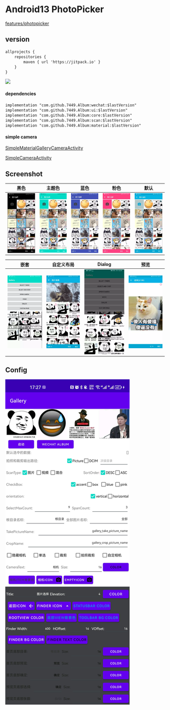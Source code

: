 # Android13 PhotoPicker

[features/photopicker](https://developer.android.google.cn/about/versions/13/features/photopicker)

## version

	allprojects {
		repositories {
			maven { url 'https://jitpack.io' }
		}
	}

[![](https://jitpack.io/v/7449/Album.svg)](https://jitpack.io/#7449/Album)

#### dependencies

    implementation "com.github.7449.Album:wechat:$lastVersion"
    implementation "com.github.7449.Album:ui:$lastVersion"
    implementation "com.github.7449.Album:core:$lastVersion"
    implementation "com.github.7449.Album:scan:$lastVersion"
    implementation "com.github.7449.Album:material:$lastVersion"

#### simple camera

[SimpleMaterialGalleryCameraActivity](./sample/src/main/java/com/gallery/sample/camera/SimpleMaterialGalleryCameraActivity.kt)

[SimpleCameraActivity](./sample/src/main/java/com/gallery/sample/camera/SimpleCameraActivity.kt)

## Screenshot

|                 黑色                  |                主题色                |                 蓝色                 |                 粉色                 |                  默认                   |
|:-----------------------------------:|:---------------------------------:|:----------------------------------:|:----------------------------------:|:-------------------------------------:|
| ![](./screenshot/gallery_black.png) | ![](./screenshot/gallery_app.png) | ![](./screenshot/gallery_blue.png) | ![](./screenshot/gallery_pink.png) | ![](./screenshot/gallery_default.png) |

|                    嵌套                     |                自定义布局                 |                Dialog                |                  预览                   |
|:-----------------------------------------:|:------------------------------------:|:------------------------------------:|:-------------------------------------:|
| ![](./screenshot/gallery_combination.png) | ![](./screenshot/gallery_banner.png) | ![](./screenshot/gallery_dialog.png) | ![](./screenshot/gallery_preview.png) |

## Config

![](./screenshot/gallery_configs.jpg)
